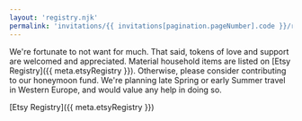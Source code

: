 ```yaml
---
layout: 'registry.njk'
permalink: 'invitations/{{ invitations[pagination.pageNumber].code }}/registry/index.html'
---
```


We're fortunate to not want for much. That said, tokens of love and support are welcomed and appreciated. Material household items are listed on [Etsy Registry]({{ meta.etsyRegistry }}). Otherwise, please consider contributing to our honeymoon fund. We're planning late Spring or early Summer travel in Western Europe, and would value any help in doing so.

[Etsy Registry]({{ meta.etsyRegistry }})